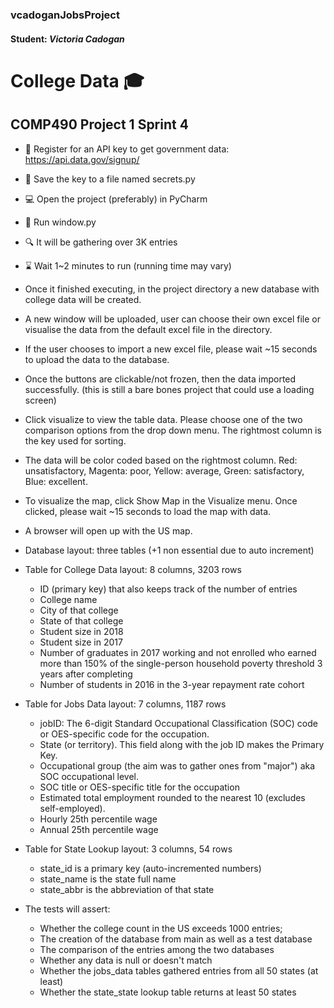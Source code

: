 ### vcadoganJobsProject

#### Student: *Victoria Cadogan*

# College Data :mortar_board:
## COMP490 Project 1 Sprint 4

- :bookmark_tabs: Register for an API key to get government data: https://api.data.gov/signup/
- :key: Save the key to a file named secrets.py
- :computer: Open the project (preferably) in PyCharm
- :running: Run window.py
- :mag: It will be gathering over 3K entries
- :hourglass: Wait 1~2 minutes to run (running time may vary)
- Once it finished executing, in the project directory a new database with college data will be created.
- A new window will be uploaded, user can choose their own excel file or visualise the data from the default excel file in the directory.
- If the user chooses to import a new excel file, please wait ~15 seconds to upload the data to the database.
- Once the buttons are clickable/not frozen, then the data imported successfully. (this is still a bare bones project that could use a loading screen)
- Click visualize to view the table data. Please choose one of the two comparison options from the drop down menu. The rightmost column is the key used for sorting.
- The data will be color coded based on the rightmost column. Red: unsatisfactory, Magenta: poor, Yellow: average, Green: satisfactory, Blue: excellent.
- To visualize the map, click Show Map in the Visualize menu. Once clicked, please wait ~15 seconds to load the map with data.
- A browser will open up with the US map. 
- Database layout: three tables (+1 non essential due to auto increment)
- Table for College Data layout: 8 columns, 3203 rows 
    - ID (primary key) that also keeps track of the number of entries 
    - College name 
    - City of that college 
    - State of that college
    - Student size in 2018 
    - Student size in 2017 
    - Number of graduates in 2017 working and not enrolled who earned more than 150% of the single-person household poverty threshold 3 years after completing
    - Number of students in 2016 in the 3-year repayment rate cohort

- Table for Jobs Data layout: 7 columns, 1187 rows
    - jobID: The 6-digit Standard Occupational Classification (SOC) code or OES-specific code for the occupation.
    - State (or territory). This field along with the job ID makes the Primary Key.
    - Occupational group (the aim was to gather ones from "major") aka SOC occupational level.
    - SOC title or OES-specific title for the occupation
    - Estimated total employment rounded to the nearest 10 (excludes self-employed).
    - Hourly 25th percentile wage
    - Annual 25th percentile wage

- Table for State Lookup layout: 3 columns, 54 rows
    - state_id is a primary key (auto-incremented numbers)
    - state_name is the state full name
    - state_abbr is the abbreviation of that state

- The tests will assert: 
    - Whether the college count in the US exceeds 1000 entries;
    - The creation of the database from main as well as a test database
    - The comparison of the entries among the two databases
    - Whether any data is null or doesn't match
    - Whether the jobs_data tables gathered entries from all 50 states (at least)
    - Whether the state_state lookup table returns at least 50 states

